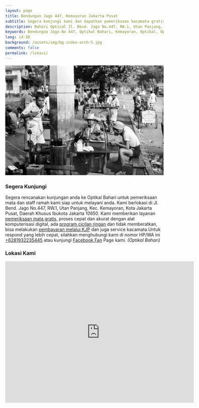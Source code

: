 ```yaml
---
layout: page
title: Bendungan Jago 447, Kemayoran Jakarta Pusat
subtitle: Segera kunjungi kami dan dapatkan pemeriksaan kacamata gratis.
description: Bahari Optical Jl. Bend. Jago No.447, RW.1, Utan Panjang, Kec. Kemayoran, Kota Jakarta Pusat, Daerah Khusus Ibukota Jakarta 10650
keywords: Bendungan Jago No 447, Optikal Bahari, Kemayoran, Optikal, Optik
lang: id-ID
background: /assets/img/bg-index-arch-5.jpg
comments: false
permalink: /lokasi/
---
```



<div class="card shadow p-3 mb-5 bg-white rounded">
	<img src="/assets/img/profil/kemayoran-tempoe-doeloe.jpg" class="card-img-top" alt="kemayoran-tempoe-doeloe">
    <div class="card-body">
      <h3 class="card-title">
	  	Segera Kunjungi
	  </h3>
      	<p class="card-text">
	  		Segera rencanakan kunjungan anda ke Optikal Bahari untuk pemeriksaan mata dan staff ramah kami siap untuk melayani anda. Kami berlokasi di Jl. Bend. Jago No.447, RW.1, Utan Panjang, Kec. Kemayoran, Kota Jakarta Pusat, Daerah Khusus Ibukota Jakarta 10650. Kami memberikan layanan <a href="{{"/periksa-mata/" | relative_url }}" title="pemeriksaan mata gratis">pemeriksaan mata gratis</a>, proses cepat dan akurat dengan alat komputerisasi digital, ada <a href="{{"/kacamata-cicilan/" | relative_url }}" title="kacamata cicilan">program cicilan ringan</a> dan tidak memberatkan, bisa melakukan <a href="{{"/optikal-bahari-kjp-kartu-jakarta-pintar/" | relative_url }}" title="bayar kacamata bayar dengan KJP">pembayaran melalui KJP</a> dan juga service kacamata.Untuk respond yang lebih cepat, silahkan menghubungi kami di nomor HP/WA ini <a href="https://api.whatsapp.com/send?phone=6281932235445&text=Hallo%2C+saya+butuh+informasi+lebih+lanjut+mengenai+Optikal+Bahari" id="WhatsAppClick" class="WhatsAppCall" title="Call WhatsApp">+6281932235445</a> atau kunjungi <a href="https://www.facebook.com/optikalbahari" id="FBClick" title="Facebook Page Optikal Bahari" class="FacebookPage">Facebook Fan</a> Page kami. <em>(Optikal Bahari)</em>
	  	</p>
		<h3 class="card-title">
	  	Lokasi Kami
	  	</h3>
		<div class="container-fluid">
    		<div class="map-responsive">
   				<iframe 
					src="https://www.google.com/maps/embed?pb=!1m18!1m12!1m3!1d3966.7666623127143!2d106.85569731476888!3d-6.161996895538745!2m3!1f0!2f0!3f0!3m2!1i1024!2i768!4f13.1!3m3!1m2!1s0x2e69f5a43786850d%3A0x9802c727c074ae8c!2sBahari%20Optical!5e0!3m2!1sen!2sid!4v1671236028422!5m2!1sen!2sid" width="600" height="450" style="border:0;" allowfullscreen="" loading="lazy" referrerpolicy="no-referrer-when-downgrade">
				</iframe>
			</div>
		</div>		
	</div>    		
</div>